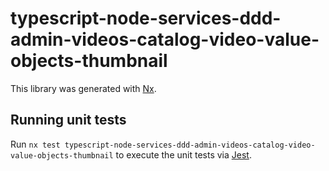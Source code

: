 # typescript-node-services-ddd-admin-videos-catalog-video-value-objects-thumbnail

This library was generated with [Nx](https://nx.dev).

## Running unit tests

Run `nx test typescript-node-services-ddd-admin-videos-catalog-video-value-objects-thumbnail` to execute the unit tests via [Jest](https://jestjs.io).

